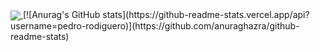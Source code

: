 <a href="https://github.com/anuraghazra/github-readme-stats">
  <img align="center" src="https://github-readme-stats.vercel.app/api?username=pedro-rodiguero&theme=radical&show_icons=true" />
</a>
[![Anurag's GitHub stats](https://github-readme-stats.vercel.app/api?username=pedro-rodiguero)](https://github.com/anuraghazra/github-readme-stats)
